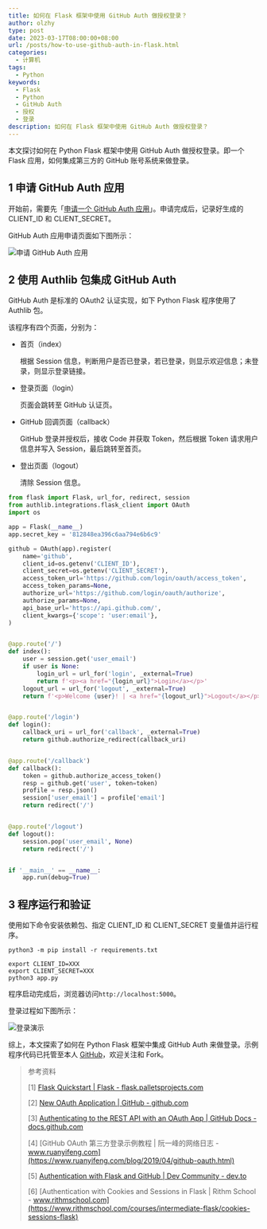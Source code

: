 ```yaml
---
title: 如何在 Flask 框架中使用 GitHub Auth 做授权登录？
author: olzhy
type: post
date: 2023-03-17T08:00:00+08:00
url: /posts/how-to-use-github-auth-in-flask.html
categories:
  - 计算机
tags:
  - Python
keywords:
  - Flask
  - Python
  - GitHub Auth
  - 授权
  - 登录
description: 如何在 Flask 框架中使用 GitHub Auth 做授权登录？
---
```


本文探讨如何在 Python Flask 框架中使用 GitHub Auth 做授权登录。即一个 Flask 应用，如何集成第三方的 GitHub 账号系统来做登录。

## 1 申请 GitHub Auth 应用

开始前，需要先「[申请一个 GitHub Auth 应用](https://github.com/settings/applications/new)」。申请完成后，记录好生成的 CLIENT_ID 和 CLIENT_SECRET。

GitHub Auth 应用申请页面如下图所示：

![申请 GitHub Auth 应用](https://olzhy.github.io/static/images/uploads/2023/03/appy-github-auth-app.png#center)

## 2 使用 Authlib 包集成 GitHub Auth

GitHub Auth 是标准的 OAuth2 认证实现，如下 Python Flask 程序使用了 Authlib 包。

该程序有四个页面，分别为：

- 首页（index）

  根据 Session 信息，判断用户是否已登录，若已登录，则显示欢迎信息；未登录，则显示登录链接。

- 登录页面（login）

  页面会跳转至 GitHub 认证页。

- GitHub 回调页面（callback）

  GitHub 登录并授权后，接收 Code 并获取 Token，然后根据 Token 请求用户信息并写入 Session，最后跳转至首页。

- 登出页面（logout）

  清除 Session 信息。

```python
from flask import Flask, url_for, redirect, session
from authlib.integrations.flask_client import OAuth
import os

app = Flask(__name__)
app.secret_key = '812848ea396c6aa794e6b6c9'

github = OAuth(app).register(
    name='github',
    client_id=os.getenv('CLIENT_ID'),
    client_secret=os.getenv('CLIENT_SECRET'),
    access_token_url='https://github.com/login/oauth/access_token',
    access_token_params=None,
    authorize_url='https://github.com/login/oauth/authorize',
    authorize_params=None,
    api_base_url='https://api.github.com/',
    client_kwargs={'scope': 'user:email'},
)


@app.route('/')
def index():
    user = session.get('user_email')
    if user is None:
        login_url = url_for('login', _external=True)
        return f'<p><a href="{login_url}">Login</a></p>'
    logout_url = url_for('logout', _external=True)
    return f'<p>Welcome {user}! | <a href="{logout_url}">Logout</a></p>'


@app.route('/login')
def login():
    callback_uri = url_for('callback', _external=True)
    return github.authorize_redirect(callback_uri)


@app.route('/callback')
def callback():
    token = github.authorize_access_token()
    resp = github.get('user', token=token)
    profile = resp.json()
    session['user_email'] = profile['email']
    return redirect('/')


@app.route('/logout')
def logout():
    session.pop('user_email', None)
    return redirect('/')


if '__main__' == __name__:
    app.run(debug=True)
```

## 3 程序运行和验证

使用如下命令安装依赖包、指定 CLIENT_ID 和 CLIENT_SECRET 变量值并运行程序。

```shell
python3 -m pip install -r requirements.txt

export CLIENT_ID=XXX
export CLIENT_SECRET=XXX
python3 app.py
```

程序启动完成后，浏览器访问`http://localhost:5000`。

登录过程如下图所示：

![登录演示](https://olzhy.github.io/static/images/uploads/2023/03/app-login.gif#center)

综上，本文探索了如何在 Python Flask 框架中集成 GitHub Auth 来做登录。示例程序代码已托管至本人 [GitHub](https://github.com/olzhy/python-exercises/tree/main/use-github-auth-in-flask)，欢迎关注和 Fork。

> 参考资料
>
> [1] [Flask Quickstart | Flask - flask.palletsprojects.com](https://flask.palletsprojects.com/en/2.2.x/quickstart/)
>
> [2] [New OAuth Application | GitHub - github.com](https://github.com/settings/applications/new)
>
> [3] [Authenticating to the REST API with an OAuth App | GitHub Docs - docs.github.com](https://docs.github.com/en/apps/oauth-apps/building-oauth-apps/authenticating-to-the-rest-api-with-an-oauth-app)
>
> [4] [GitHub OAuth 第三方登录示例教程 | 阮一峰的网络日志 - www.ruanyifeng.com](https://www.ruanyifeng.com/blog/2019/04/github-oauth.html)
>
> [5] [Authentication with Flask and GitHub | Dev Community - dev.to](https://dev.to/nelsoncode/authentication-with-flask-and-github-authlib-19ej)
>
> [6] [Authentication with Cookies and Sessions in Flask | Rithm School - www.rithmschool.com](https://www.rithmschool.com/courses/intermediate-flask/cookies-sessions-flask)
